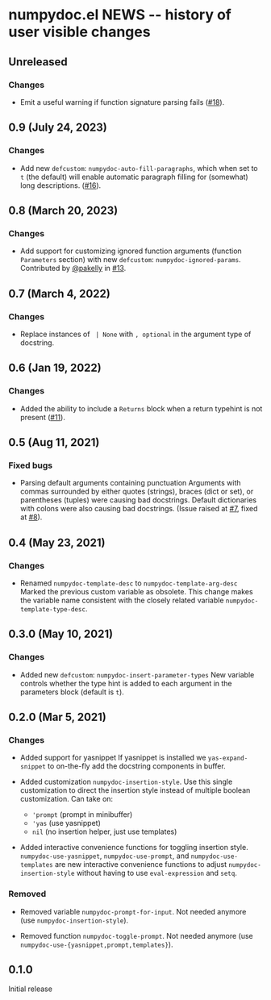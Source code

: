 # numpydoc.el NEWS -- history of user visible changes

## Unreleased

### Changes

- Emit a useful warning if function signature parsing fails
  ([#18](https://github.com/douglasdavis/numpydoc.el/pull/18)).

## 0.9 (July 24, 2023)

### Changes

- Add new `defcustom`: `numpydoc-auto-fill-paragraphs`, which when set
  to `t` (the default) will enable automatic paragraph filling for
  (somewhat) long descriptions.
  ([#16](https://github.com/douglasdavis/numpydoc.el/pull/16)).

## 0.8 (March 20, 2023)

### Changes

- Add support for customizing ignored function arguments (function
  `Parameters` section) with new `defcustom`:
  `numpydoc-ignored-params`. Contributed by
  [@pakelly](https://github.com/pakelley) in
  [#13](https://github.com/douglasdavis/numpydoc.el/pull/13).

## 0.7 (March 4, 2022)

### Changes

- Replace instances of ` | None` with `, optional` in the argument
  type of docstring.

## 0.6 (Jan 19, 2022)

### Changes

- Added the ability to include a `Returns` block when a return
  typehint is not present
  ([#11](https://github.com/douglasdavis/numpydoc.el/pull/11)).

## 0.5 (Aug 11, 2021)

### Fixed bugs

- Parsing default arguments containing punctuation Arguments with
  commas surrounded by either quotes (strings), braces (dict or set),
  or parentheses (tuples) were causing bad docstrings. Default
  dictionaries with colons were also causing bad docstrings. (Issue
  raised at
  [#7](https://github.com/douglasdavis/numpydoc.el/issues/7), fixed at
  [#8](https://github.com/douglasdavis/numpydoc.el/pull/8)).

## 0.4 (May 23, 2021)

### Changes

- Renamed `numpydoc-template-desc` to `numpydoc-template-arg-desc`
  Marked the previous custom variable as obsolete. This change makes
  the variable name consistent with the closely related variable
  `numpydoc-template-type-desc`.

## 0.3.0 (May 10, 2021)

### Changes

- Added new `defcustom`: `numpydoc-insert-parameter-types` New
  variable controls whether the type hint is added to each argument in
  the parameters block (default is `t`).

## 0.2.0 (Mar 5, 2021)

### Changes

- Added support for yasnippet If yasnippet is installed we
  `yas-expand-snippet` to on-the-fly add the docstring components in
  buffer.

- Added customization `numpydoc-insertion-style`. Use this single
  customization to direct the insertion style instead of multiple
  boolean customization. Can take on:
  - `'prompt` (prompt in minibuffer)
  - `'yas` (use yasnippet)
  - `nil` (no insertion helper, just use templates)

- Added interactive convenience functions for toggling insertion
  style. `numpydoc-use-yasnippet`, `numpydoc-use-prompt`, and
  `numpydoc-use-templates` are new interactive convenience functions
  to adjust `numpydoc-insertion-style` without having to use
  `eval-expression` and `setq`.

### Removed

- Removed variable `numpydoc-prompt-for-input`. Not needed anymore
  (use `numpydoc-insertion-style`).

- Removed function `numpydoc-toggle-prompt`. Not needed anymore (use
  `numpydoc-use-{yasnippet,prompt,templates}`).

## 0.1.0

Initial release
